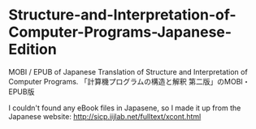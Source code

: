 # Structure-and-Interpretation-of-Computer-Programs-Japanese-Edition
MOBI / EPUB of Japanese Translation of Structure and Interpretation  of Computer Programs. 
「計算機プログラムの構造と解釈 第二版」のMOBI・EPUB版

I couldn't found any eBook files in Japasene, so I made it up from the Japanese website:
http://sicp.iijlab.net/fulltext/xcont.html
